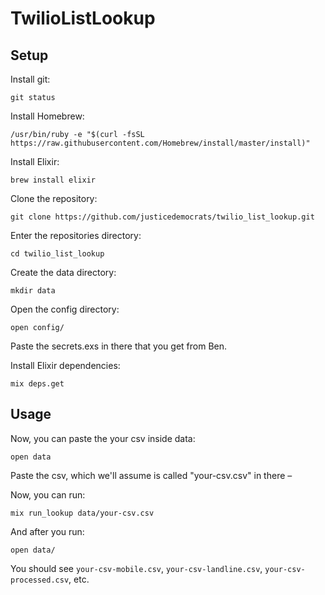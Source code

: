 # TwilioListLookup

## Setup

Install git:
```
git status
```

Install Homebrew:
```
/usr/bin/ruby -e "$(curl -fsSL https://raw.githubusercontent.com/Homebrew/install/master/install)"
```

Install Elixir:
```
brew install elixir
```

Clone the repository:
```
git clone https://github.com/justicedemocrats/twilio_list_lookup.git
```

Enter the repositories directory:
```
cd twilio_list_lookup
```

Create the data directory:
```
mkdir data
```

Open the config directory:
```
open config/
```

Paste the secrets.exs in there that you get from Ben.

Install Elixir dependencies:
```
mix deps.get
```

## Usage

Now, you can paste the your csv inside data:
```
open data
```

Paste the csv, which we'll assume is called "your-csv.csv" in there – 

Now, you can run:
```
mix run_lookup data/your-csv.csv
```

And after you run:
```
open data/
```

You should see `your-csv-mobile.csv`, `your-csv-landline.csv`,
`your-csv-processed.csv`, etc.
